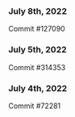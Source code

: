 ### July 8th, 2022

Commit #127090

### July 5th, 2022

Commit #314353


### July 4th, 2022

Commit #72281
